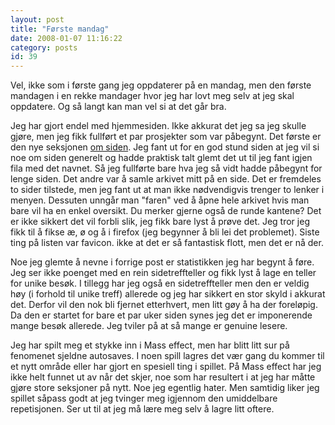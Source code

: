 ```yaml
---
layout: post
title: "Første mandag"
date: 2008-01-07 11:16:22
category: posts
id: 39
---
```

Vel, ikke som i første gang jeg oppdaterer på en mandag, men den første mandagen i en rekke mandager hvor jeg har lovt meg selv at jeg skal oppdatere. Og så langt kan man vel si at det går bra. 

Jeg har gjort endel med hjemmesiden. Ikke akkurat det jeg sa jeg skulle gjøre, men jeg fikk fullført et par prosjekter som var påbegynt. Det første er den nye seksjonen [om siden][1]. Jeg fant ut for en god stund siden at jeg vil si noe om siden generelt og hadde praktisk talt glemt det ut til jeg fant igjen fila med det navnet. Så jeg fullførte bare hva jeg så vidt hadde påbegynt for lenge siden. Det andre var å samle arkivet mitt på en side. Det er fremdeles to sider tilstede, men jeg fant ut at man ikke nødvendigvis trenger to lenker i menyen. Dessuten unngår man "faren" ved å åpne hele arkivet hvis man bare vil ha en enkel oversikt. Du merker gjerne også de runde kantene? Det er ikke sikkert det vil forbli slik, jeg fikk bare lyst å prøve det. Jeg tror jeg fikk til å fikse æ, ø og å i firefox (jeg begynner å bli lei det problemet). Siste ting på listen var favicon. ikke at det er så fantastisk flott, men det er nå der.

Noe jeg glemte å nevne i forrige post er statistikken jeg har begynt å føre. Jeg ser ikke poenget med en rein sidetreffteller og fikk lyst å lage en teller for unike besøk. I tillegg har jeg også en sidetreffteller men den er veldig høy (i forhold til unike treff) allerede og jeg har sikkert en stor skyld i akkurat det. Derfor vil den nok bli fjernet etterhvert, men litt gøy å ha der foreløpig. Da den er startet for bare et par uker siden synes jeg det er imponerende mange besøk allerede. Jeg tviler på at så mange er genuine lesere.

Jeg har spilt meg et stykke inn i Mass effect, men har blitt litt sur på fenomenet sjeldne autosaves. I noen spill lagres det vær gang du kommer til et nytt område eller har gjort en spesiell ting i spillet. På Mass effect har jeg ikke helt funnet ut av når det skjer, noe som har resultert i at jeg har måtte gjøre store seksjoner på nytt. Noe jeg egentlig hater. Men samtidig liker jeg spillet såpass godt at jeg tvinger meg igjennom den umiddelbare repetisjonen. Ser ut til at jeg må lære meg selv å lagre litt oftere.

 [1]: om_siden.php